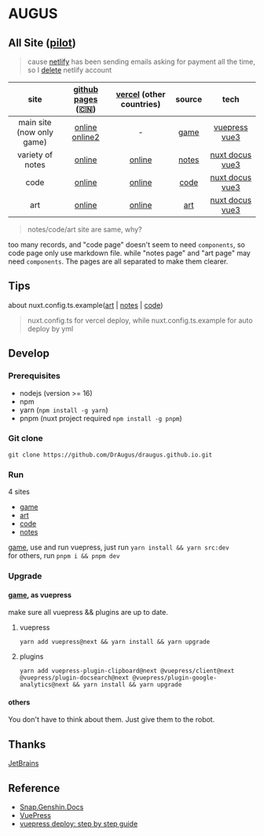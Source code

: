 # AUGUS

## All Site ([pilot][pilot])

> cause [netlify][netlify] has been sending emails asking for payment all the time, so I [delete](https://app.netlify.com/user/settings#danger-zone) netlify account

| site | [github pages][new-repo] (🇨🇳) | [vercel][vercel] (other countries) | source | tech|
| :--: |:--: |:--: | :--:| :--:|
| main site (now only game)|  [online][site0-1] [online2][site0-2] | - | [game](./game/) | [vuepress][vuepress] [vue3][vue]|
| variety of notes | [online][site1-1] | [online][site1-2] | [notes](./notes/) | [nuxt docus][docus] [vue3][vue] |
| code | [online][site2-1] | [online][site2-2] | [code](./code/) | [nuxt docus][docus] [vue3][vue] |
| art | [online][site3-1] | [online][site3-2] | [art](./art/) | [nuxt docus][docus] [vue3][vue] |

> notes/code/art site are same, why?

too many records, and "code page" doesn't seem to need `components`, so code page only use markdown file. while "notes page" and "art page" may need `components`. The pages are all separated to make them clearer.

## Tips

about nuxt.config.ts.example([art](./art/nuxt.config.ts.example) | [notes](./notes/nuxt.config.ts.example) | [code](./code/nuxt.config.ts.example))
> nuxt.config.ts for vercel deploy, while nuxt.config.ts.example for auto deploy by yml

## Develop

### Prerequisites

- nodejs (version >= 16)
- npm
- yarn (`npm install -g yarn`)
- pnpm (nuxt project required `npm install -g pnpm`)

### Git clone

```git
git clone https://github.com/DrAugus/draugus.github.io.git
```

### Run

4 sites

- [game](./game/)
- [art](./art/)
- [code](./code/)
- [notes](./notes/)

[game](./game), use and run vuepress, just run `yarn install && yarn src:dev`  
for others, run `pnpm i && pnpm dev`

### Upgrade

#### [game](./game), as vuepress

make sure all vuepress && plugins are up to date.

1. vuepress

    ```shell
    yarn add vuepress@next && yarn install && yarn upgrade
    ```

2. plugins

    ```shell
    yarn add vuepress-plugin-clipboard@next @vuepress/client@next @vuepress/plugin-docsearch@next @vuepress/plugin-google-analytics@next && yarn install && yarn upgrade
    ```

#### others

You don't have to think about them. Just give them to the robot.

## Thanks

[JetBrains](https://www.jetbrains.com/zh-cn/community/opensource/#support)

## Reference

- [Snap.Genshin.Docs](https://github.com/DGP-Studio/Snap.Genshin.Docs)
- [VuePress](https://vuepress.vuejs.org/guide/deploy.html#github-pages)
- [vuepress deploy: step by step guide](https://github.com/marketplace/actions/vuepress-deploy#step-by-step-guide)

[pilot]:https://augusmeow.github.io/
[site0-1]: https://draugus.github.io/
[site0-2]: https://augusmeow.github.io/game/
[site1-1]: https://augusmeow.github.io/notes/
[site1-2]: https://augus-notes.vercel.app/
[site2-1]: https://augusmeow.github.io/code/
[site2-2]: https://augus-code.vercel.app/
[site3-1]: https://augusmeow.github.io/art/
[site3-2]: https://augus-art.vercel.app/
[netlify]: https://netlify.com/
[vercel]: https://vercel.com/
[docus]: https://docus.dev
[vue]: https://vuejs.org
[vuepress]: https://v2.vuepress.vuejs.org
[new-repo]: https://github.com/augusmeow/
